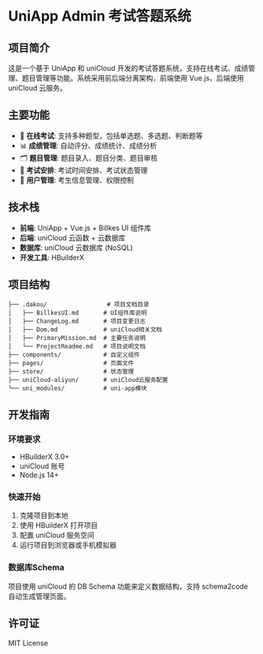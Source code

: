 # UniApp Admin 考试答题系统

## 项目简介

这是一个基于 UniApp 和 uniCloud 开发的考试答题系统，支持在线考试、成绩管理、题目管理等功能。系统采用前后端分离架构，前端使用 Vue.js，后端使用 uniCloud 云服务。

## 主要功能

- 📝 **在线考试**: 支持多种题型，包括单选题、多选题、判断题等
- 📊 **成绩管理**: 自动评分、成绩统计、成绩分析
- 🗂️ **题目管理**: 题目录入、题目分类、题目审核
- 📅 **考试安排**: 考试时间安排、考试状态管理
- 👥 **用户管理**: 考生信息管理、权限控制

## 技术栈

- **前端**: UniApp + Vue.js + Billkes UI 组件库
- **后端**: uniCloud 云函数 + 云数据库
- **数据库**: uniCloud 云数据库 (NoSQL)
- **开发工具**: HBuilderX

## 项目结构

```
├── .dakou/                 # 项目文档目录
│   ├── BillkesUI.md       # UI组件库说明
│   ├── ChangeLog.md       # 项目变更日志
│   ├── Dom.md             # uniCloud相关文档
│   ├── PrimaryMission.md  # 主要任务说明
│   └── ProjectReadme.md   # 项目说明文档
├── components/            # 自定义组件
├── pages/                 # 页面文件
├── store/                 # 状态管理
├── uniCloud-aliyun/       # uniCloud云服务配置
└── uni_modules/           # uni-app模块
```

## 开发指南

### 环境要求

- HBuilderX 3.0+
- uniCloud 账号
- Node.js 14+

### 快速开始

1. 克隆项目到本地
2. 使用 HBuilderX 打开项目
3. 配置 uniCloud 服务空间
4. 运行项目到浏览器或手机模拟器

### 数据库Schema

项目使用 uniCloud 的 DB Schema 功能来定义数据结构，支持 schema2code 自动生成管理页面。

## 许可证

MIT License